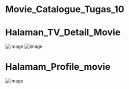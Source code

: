 # Movie_Catalogue_Tugas_10

# Halaman_TV_Detail_Movie
![image](https://user-images.githubusercontent.com/101694628/176820460-bf11890a-fc5c-4b25-9335-2506114c9e39.png)
![image](https://user-images.githubusercontent.com/101694628/176820552-e434efc4-6bcd-44cf-8ec9-d648d5fdd624.png)
# Halamam_Profile_movie
![image](https://user-images.githubusercontent.com/101694628/176820577-57e49de8-a6ba-4786-9928-bb1591bce028.png)

